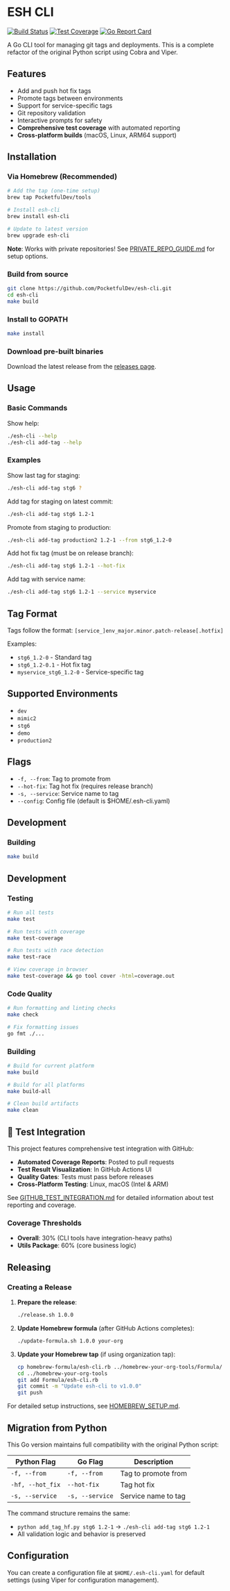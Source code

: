 # ESH CLI

[![Build Status](https://github.com/PocketfulDev/esh-cli/workflows/CI/badge.svg)](https://github.com/PocketfulDev/esh-cli/actions)
[![Test Coverage](https://img.shields.io/endpoint?url=https://gist.githubusercontent.com/your-username/your-gist-id/raw/esh-cli-coverage.json)](https://github.com/PocketfulDev/esh-cli/actions)
[![Go Report Card](https://goreportcard.com/badge/github.com/PocketfulDev/esh-cli)](https://goreportcard.com/report/github.com/PocketfulDev/esh-cli)

A Go CLI tool for managing git tags and deployments. This is a complete refactor of the original Python script using Cobra and Viper.

## Features

- Add and push hot fix tags
- Promote tags between environments  
- Support for service-specific tags
- Git repository validation
- Interactive prompts for safety
- **Comprehensive test coverage** with automated reporting
- **Cross-platform builds** (macOS, Linux, ARM64 support)

## Installation

### Via Homebrew (Recommended)

```bash
# Add the tap (one-time setup)
brew tap PocketfulDev/tools

# Install esh-cli
brew install esh-cli

# Update to latest version
brew upgrade esh-cli
```

**Note**: Works with private repositories! See [PRIVATE_REPO_GUIDE.md](PRIVATE_REPO_GUIDE.md) for setup options.

### Build from source

```bash
git clone https://github.com/PocketfulDev/esh-cli.git
cd esh-cli
make build
```

### Install to GOPATH

```bash
make install
```

### Download pre-built binaries

Download the latest release from the [releases page](https://github.com/PocketfulDev/esh-cli/releases).

## Usage

### Basic Commands

Show help:
```bash
./esh-cli --help
./esh-cli add-tag --help
```

### Examples

Show last tag for staging:
```bash
./esh-cli add-tag stg6 ?
```

Add tag for staging on latest commit:
```bash
./esh-cli add-tag stg6 1.2-1
```

Promote from staging to production:
```bash
./esh-cli add-tag production2 1.2-1 --from stg6_1.2-0
```

Add hot fix tag (must be on release branch):
```bash
./esh-cli add-tag stg6 1.2-1 --hot-fix
```

Add tag with service name:
```bash
./esh-cli add-tag stg6 1.2-1 --service myservice
```

## Tag Format

Tags follow the format: `[service_]env_major.minor.patch-release[.hotfix]`

Examples:
- `stg6_1.2-0` - Standard tag
- `stg6_1.2-0.1` - Hot fix tag
- `myservice_stg6_1.2-0` - Service-specific tag

## Supported Environments

- `dev`
- `mimic2`
- `stg6`
- `demo`
- `production2`

## Flags

- `-f, --from`: Tag to promote from
- `--hot-fix`: Tag hot fix (requires release branch)
- `-s, --service`: Service name to tag
- `--config`: Config file (default is $HOME/.esh-cli.yaml)

## Development

### Building

```bash
make build
```

## Development

### Testing

```bash
# Run all tests
make test

# Run tests with coverage
make test-coverage

# Run tests with race detection
make test-race

# View coverage in browser
make test-coverage && go tool cover -html=coverage.out
```

### Code Quality

```bash
# Run formatting and linting checks
make check

# Fix formatting issues
go fmt ./...
```

### Building

```bash
# Build for current platform
make build

# Build for all platforms
make build-all

# Clean build artifacts
make clean
```

## 🧪 Test Integration

This project features comprehensive test integration with GitHub:

- **Automated Coverage Reports**: Posted to pull requests
- **Test Result Visualization**: In GitHub Actions UI
- **Quality Gates**: Tests must pass before releases
- **Cross-Platform Testing**: Linux, macOS (Intel & ARM)

See [GITHUB_TEST_INTEGRATION.md](GITHUB_TEST_INTEGRATION.md) for detailed information about test reporting and coverage.

### Coverage Thresholds
- **Overall**: 30% (CLI tools have integration-heavy paths)
- **Utils Package**: 60% (core business logic)

## Releasing

### Creating a Release

1. **Prepare the release**:
   ```bash
   ./release.sh 1.0.0
   ```

2. **Update Homebrew formula** (after GitHub Actions completes):
   ```bash
   ./update-formula.sh 1.0.0 your-org
   ```

3. **Update your Homebrew tap** (if using organization tap):
   ```bash
   cp homebrew-formula/esh-cli.rb ../homebrew-your-org-tools/Formula/
   cd ../homebrew-your-org-tools
   git add Formula/esh-cli.rb
   git commit -m "Update esh-cli to v1.0.0"
   git push
   ```

For detailed setup instructions, see [HOMEBREW_SETUP.md](HOMEBREW_SETUP.md).

## Migration from Python

This Go version maintains full compatibility with the original Python script:

| Python Flag | Go Flag | Description |
|-------------|---------|-------------|
| `-f, --from` | `-f, --from` | Tag to promote from |
| `-hf, --hot_fix` | `--hot-fix` | Tag hot fix |
| `-s, --service` | `-s, --service` | Service name to tag |

The command structure remains the same:
- `python add_tag_hf.py stg6 1.2-1` → `./esh-cli add-tag stg6 1.2-1`
- All validation logic and behavior is preserved

## Configuration

You can create a configuration file at `$HOME/.esh-cli.yaml` for default settings (using Viper for configuration management).
